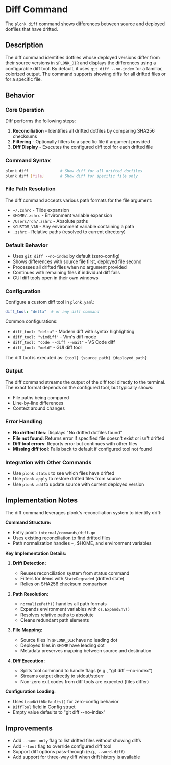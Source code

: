 # Diff Command

The `plonk diff` command shows differences between source and deployed dotfiles that have drifted.

## Description

The diff command identifies dotfiles whose deployed versions differ from their source versions in `$PLONK_DIR` and displays the differences using a configurable diff tool. By default, it uses `git diff --no-index` for a familiar, colorized output. The command supports showing diffs for all drifted files or for a specific file.

## Behavior

### Core Operation

Diff performs the following steps:
1. **Reconciliation** - Identifies all drifted dotfiles by comparing SHA256 checksums
2. **Filtering** - Optionally filters to a specific file if argument provided
3. **Diff Display** - Executes the configured diff tool for each drifted file

### Command Syntax

```bash
plonk diff              # Show diff for all drifted dotfiles
plonk diff [file]       # Show diff for specific file only
```

### File Path Resolution

The diff command accepts various path formats for the file argument:
- `~/.zshrc` - Tilde expansion
- `$HOME/.zshrc` - Environment variable expansion
- `/Users/rdh/.zshrc` - Absolute paths
- `$CUSTOM_VAR` - Any environment variable containing a path
- `.zshrc` - Relative paths (resolved to current directory)

### Default Behavior

- Uses `git diff --no-index` by default (zero-config)
- Shows differences with source file first, deployed file second
- Processes all drifted files when no argument provided
- Continues with remaining files if individual diff fails
- GUI diff tools open in their own windows

### Configuration

Configure a custom diff tool in `plonk.yaml`:

```yaml
diff_tool: "delta"  # or any diff command
```

Common configurations:
- `diff_tool: "delta"` - Modern diff with syntax highlighting
- `diff_tool: "vimdiff"` - Vim's diff mode
- `diff_tool: "code --diff --wait"` - VS Code diff
- `diff_tool: "meld"` - GUI diff tool

The diff tool is executed as: `{tool} {source_path} {deployed_path}`

### Output

The diff command streams the output of the diff tool directly to the terminal. The exact format depends on the configured tool, but typically shows:
- File paths being compared
- Line-by-line differences
- Context around changes

### Error Handling

- **No drifted files**: Displays "No drifted dotfiles found"
- **File not found**: Returns error if specified file doesn't exist or isn't drifted
- **Diff tool errors**: Reports error but continues with other files
- **Missing diff tool**: Falls back to default if configured tool not found

### Integration with Other Commands

- Use `plonk status` to see which files have drifted
- Use `plonk apply` to restore drifted files from source
- Use `plonk add` to update source with current deployed version

## Implementation Notes

The diff command leverages plonk's reconciliation system to identify drift:

**Command Structure:**
- Entry point: `internal/commands/diff.go`
- Uses existing reconciliation to find drifted files
- Path normalization handles ~, $HOME, and environment variables

**Key Implementation Details:**

1. **Drift Detection:**
   - Reuses reconciliation system from status command
   - Filters for items with `StateDegraded` (drifted state)
   - Relies on SHA256 checksum comparison

2. **Path Resolution:**
   - `normalizePath()` handles all path formats
   - Expands environment variables with `os.ExpandEnv()`
   - Resolves relative paths to absolute
   - Cleans redundant path elements

3. **File Mapping:**
   - Source files in `$PLONK_DIR` have no leading dot
   - Deployed files in `$HOME` have leading dot
   - Metadata preserves mapping between source and destination

4. **Diff Execution:**
   - Splits tool command to handle flags (e.g., "git diff --no-index")
   - Streams output directly to stdout/stderr
   - Non-zero exit codes from diff tools are expected (files differ)

**Configuration Loading:**
- Uses `LoadWithDefaults()` for zero-config behavior
- `DiffTool` field in Config struct
- Empty value defaults to "git diff --no-index"

## Improvements

- Add `--name-only` flag to list drifted files without showing diffs
- Add `--tool` flag to override configured diff tool
- Support diff options pass-through (e.g., `--word-diff`)
- Add support for three-way diff when drift history is available
